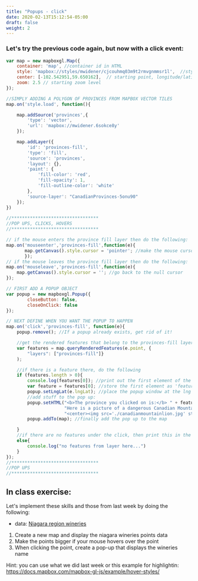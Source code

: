 ```yaml
---
title: "Popups - click"
date: 2020-02-13T15:12:54-05:00
draft: false
weight: 2
---
```


### Let's try the previous code again, but now with a click event:

```javascript
var map = new mapboxgl.Map({
    container: 'map', //container id in HTML
    style: 'mapbox://styles/mwidener/cjcouhmq03m9t2rmvgnmmsr1l',  //stylesheet location
    center: [-102.542951,59.650162],  // starting point, longitude/latitude
    zoom: 2.5 // starting zoom level
});

//SIMPLY ADDING A POLYGON OF PROVINCES FROM MAPBOX VECTOR TILES
map.on('style.load', function(){

    map.addSource('provinces',{
        'type': 'vector',
        'url': 'mapbox://mwidener.6sokce8y'
    });

    map.addLayer({
        'id': 'provinces-fill',
        'type': 'fill',
        'source': 'provinces',
        'layout': {},
        'paint': {
            'fill-color': 'red',
            'fill-opacity': 1,
            'fill-outline-color': 'white'
        },
        'source-layer': "CanadianProvinces-5onu90"
    });
})

//*********************************
//POP UPS, CLICKS, HOVERS
//*********************************

// if the mouse enters the province fill layer then do the following:
map.on('mouseenter','provinces-fill',function(e){
       map.getCanvas().style.cursor = 'pointer'; //make the mouse cursor pointy
       });
// if the mouse leaves the province fill layer then do the following:
map.on('mouseleave','provinces-fill',function(e){
    map.getCanvas().style.cursor = ''; //go back to the null cursor
});

// FIRST ADD A POPUP OBJECT
var popup = new mapboxgl.Popup({
        closeButton: false,
        closeOnClick: false
});

// NEXT DEFINE WHEN YOU WANT THE POPUP TO HAPPEN
map.on('click','provinces-fill', function(e){
    popup.remove(); //If a popup already exists, get rid of it!

    //get the rendered features that belong to the provinces-fill layer
    var features = map.queryRenderedFeatures(e.point, {
        "layers": ["provinces-fill"]}
    );

    //if there is a feature there, do the following
    if (features.length > 0){
        console.log(features[0]); //print out the first element of the features array that was selected
        var feature = features[0]; //store the first element as 'feature'
        popup.setLngLat(e.lngLat); //place the popup window at the lng and lat where your click event happened
        //add stuff to the pop up:
        popup.setHTML("<b>The province you clicked on is:</b> " + feature.properties.PRVNAME + "<br>"+
                      "Here is a picture of a dangerous Canadian Mountain Lion, known to roam these parts: <br>" +
                      "<center><img src='./canadianmountainlion.jpg' style='width:75%;height:75%;'></img></center>");
        popup.addTo(map); //finally add the pop up to the map

    }
    //if there are no features under the click, then print this in the web browser console
    else{
        console.log("no features from layer here...")
    }
});
//*********************************
//POP UPS
//*********************************
```

## In class exercise:
Let's implement these skills and those from last week by doing the following:
* data: [Niagara region wineries](notl_wineries.geojson)
1) Create a new map and display the niagara wineries points data
2) Make the points bigger if your mouse hovers over the point
3) When clicking the point, create a pop-up that displays the wineries name

Hint: you can use what we did last week or this example for highlightin:
https://docs.mapbox.com/mapbox-gl-js/example/hover-styles/
